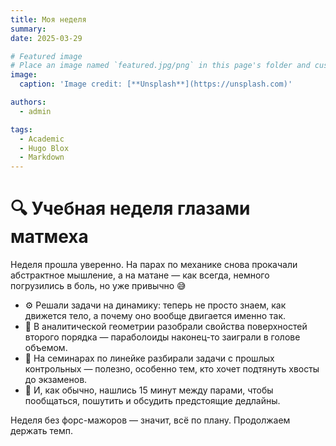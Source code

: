 ```yaml
---
title: Моя неделя
summary: 
date: 2025-03-29

# Featured image
# Place an image named `featured.jpg/png` in this page's folder and customize its options here.
image:
  caption: 'Image credit: [**Unsplash**](https://unsplash.com)'

authors:
  - admin

tags:
  - Academic
  - Hugo Blox
  - Markdown
---
```


# 🔍 Учебная неделя глазами матмеха

Неделя прошла уверенно. На парах по механике снова прокачали абстрактное мышление, а на матане — как всегда, немного погрузились в боль, но уже привычно 😅

- ⚙️ Решали задачи на динамику: теперь не просто знаем, как движется тело, а почему оно вообще двигается именно так.
- 📐 В аналитической геометрии разобрали свойства поверхностей второго порядка — параболоиды наконец-то заиграли в голове объемом.
- 💬 На семинарах по линейке разбирали задачи с прошлых контрольных — полезно, особенно тем, кто хочет подтянуть хвосты до экзаменов.
- 🤝 И, как обычно, нашлись 15 минут между парами, чтобы пообщаться, пошутить и обсудить предстоящие дедлайны.

Неделя без форс-мажоров — значит, всё по плану. Продолжаем держать темп.


